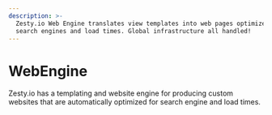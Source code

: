 ```yaml
---
description: >-
  Zesty.io Web Engine translates view templates into web pages optimized for
  search engines and load times. Global infrastructure all handled!
---
```


# WebEngine

Zesty.io has a templating and website engine for producing custom websites that are automatically optimized for search engine and load times.

## 

